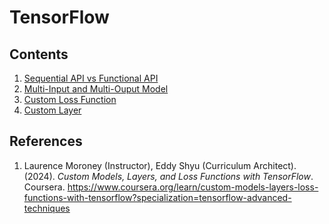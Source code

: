 # TensorFlow

## Contents

1. [Sequential API vs Functional API](01_TensorFlow_Sequential_vs_Functional_API.ipynb)
2. [Multi-Input and Multi-Ouput Model](02_Multi_Input_Ouput_Model.ipynb)
3. [Custom Loss Function](03_Custom_Loss_Function.ipynb)
4. [Custom Layer](04_Custom_Layer.ipynb)

## References
1. Laurence Moroney (Instructor), Eddy Shyu (Curriculum Architect). (2024). _Custom Models, Layers, and Loss Functions with TensorFlow_. Coursera. https://www.coursera.org/learn/custom-models-layers-loss-functions-with-tensorflow?specialization=tensorflow-advanced-techniques